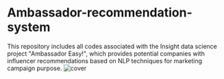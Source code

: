 # Ambassador-recommendation-system
This repository includes all codes associated with the Insight data science project "Ambassador Easy!", which provides potential companies with influencer recommendations based on NLP techniques for marketing campaign purpose.
![cover](https://user-images.githubusercontent.com/46829040/59326791-a82cfa80-8cb5-11e9-946e-81100e40d361.png)
